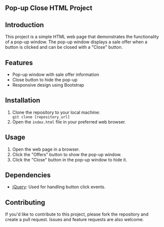 
<article>
        <h1>Pop-up Close HTML Project</h1>
        <section>
            <h2>Introduction</h2>
            <p>This project is a simple HTML web page that demonstrates the functionality of a pop-up window. The pop-up window displays a sale offer when a button is clicked and can be closed with a "Close" button.</p>
        </section>

<section>
            <h2>Features</h2>
            <ul>
                <li>Pop-up window with sale offer information</li>
                <li>Close button to hide the pop-up</li>
                <li>Responsive design using Bootstrap</li>
            </ul>
        </section>

<section>
            <h2>Installation</h2>
            <ol>
                <li>Clone the repository to your local machine:</li>
                <code>git clone [repository_url]</code>
                <li>Open the <code>index.html</code> file in your preferred web browser.</li>
            </ol>
        </section>

  <section>
            <h2>Usage</h2>
            <ol>
                <li>Open the web page in a browser.</li>
                <li>Click the "Offers" button to show the pop-up window.</li>
                <li>Click the "Close" button in the pop-up window to hide it.</li>
            </ol>
        </section>

   <section>
            <h2>Dependencies</h2>
            <ul>
                
 <li><a href="https://jquery.com/">jQuery</a>: Used for handling button click events.</li>
            </ul>
        </section>

 <section>
            <h2>Contributing</h2>
            <p>If you'd like to contribute to this project, please fork the repository and create a pull request. Issues and feature requests are also welcome.</p>
        </section>

 
 </article>

</body>

</html>
